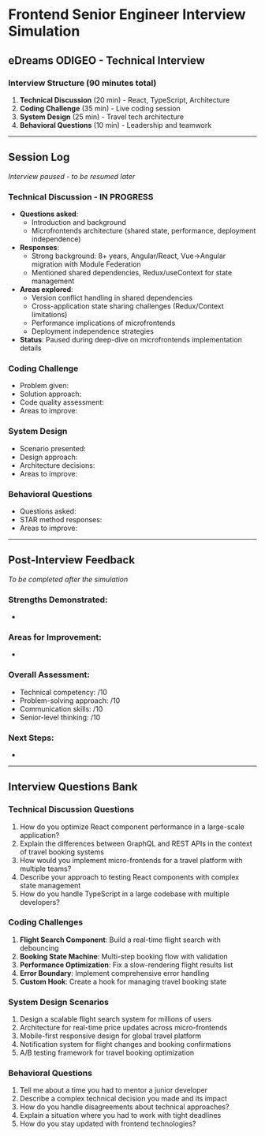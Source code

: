 # Frontend Senior Engineer Interview Simulation
## eDreams ODIGEO - Technical Interview

### Interview Structure (90 minutes total)
1. **Technical Discussion** (20 min) - React, TypeScript, Architecture
2. **Coding Challenge** (35 min) - Live coding session
3. **System Design** (25 min) - Travel tech architecture
4. **Behavioral Questions** (10 min) - Leadership and teamwork

---

## Session Log
*Interview paused - to be resumed later*

### Technical Discussion - IN PROGRESS
- **Questions asked**: 
  - Introduction and background
  - Microfrontends architecture (shared state, performance, deployment independence)
- **Responses**: 
  - Strong background: 8+ years, Angular/React, Vue→Angular migration with Module Federation
  - Mentioned shared dependencies, Redux/useContext for state management
- **Areas explored**: 
  - Version conflict handling in shared dependencies
  - Cross-application state sharing challenges (Redux/Context limitations)
  - Performance implications of microfrontends
  - Deployment independence strategies
- **Status**: Paused during deep-dive on microfrontends implementation details

### Coding Challenge
- Problem given:
- Solution approach:
- Code quality assessment:
- Areas to improve:

### System Design
- Scenario presented:
- Design approach:
- Architecture decisions:
- Areas to improve:

### Behavioral Questions
- Questions asked:
- STAR method responses:
- Areas to improve:

---

## Post-Interview Feedback
*To be completed after the simulation*

### Strengths Demonstrated:
- 

### Areas for Improvement:
- 

### Overall Assessment:
- Technical competency: /10
- Problem-solving approach: /10
- Communication skills: /10
- Senior-level thinking: /10

### Next Steps:
- 

---

## Interview Questions Bank

### Technical Discussion Questions
1. How do you optimize React component performance in a large-scale application?
2. Explain the differences between GraphQL and REST APIs in the context of travel booking systems
3. How would you implement micro-frontends for a travel platform with multiple teams?
4. Describe your approach to testing React components with complex state management
5. How do you handle TypeScript in a large codebase with multiple developers?

### Coding Challenges
1. **Flight Search Component**: Build a real-time flight search with debouncing
2. **Booking State Machine**: Multi-step booking flow with validation
3. **Performance Optimization**: Fix a slow-rendering flight results list
4. **Error Boundary**: Implement comprehensive error handling
5. **Custom Hook**: Create a hook for managing travel booking state

### System Design Scenarios
1. Design a scalable flight search system for millions of users
2. Architecture for real-time price updates across micro-frontends
3. Mobile-first responsive design for global travel platform
4. Notification system for flight changes and booking confirmations
5. A/B testing framework for travel booking optimization

### Behavioral Questions
1. Tell me about a time you had to mentor a junior developer
2. Describe a complex technical decision you made and its impact
3. How do you handle disagreements about technical approaches?
4. Explain a situation where you had to work with tight deadlines
5. How do you stay updated with frontend technologies?